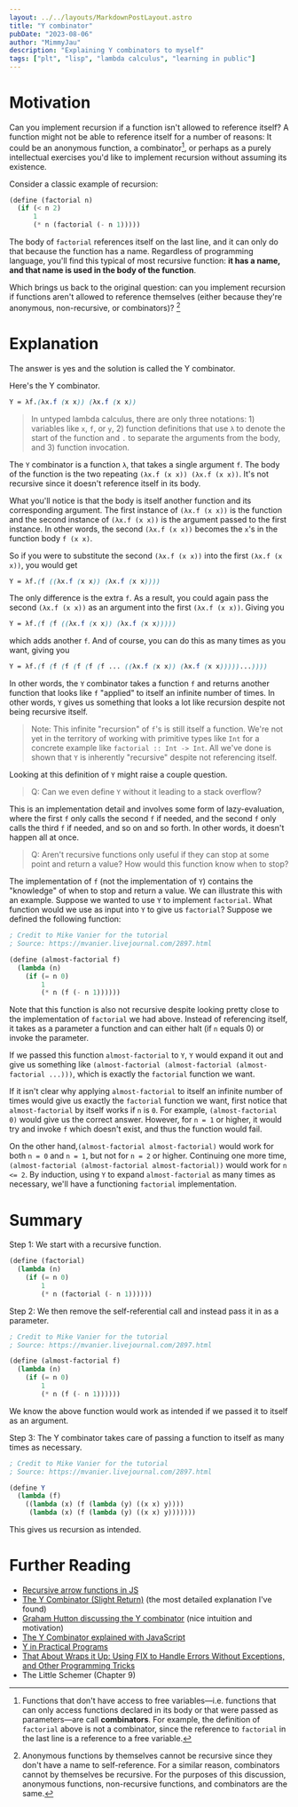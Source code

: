 ```yaml
---
layout: ../../layouts/MarkdownPostLayout.astro
title: "Y combinator"
pubDate: "2023-08-06"
author: "MimmyJau"
description: "Explaining Y combinators to myself"
tags: ["plt", "lisp", "lambda calculus", "learning in public"]
---
```


# Motivation

Can you implement recursion if a function isn't allowed to reference itself? A function might not be able to reference itself for a number of reasons: It could be an anonymous function, a combinator[^combinator], or perhaps as a purely intellectual exercises you'd like to implement recursion without assuming its existence.

Consider a classic example of recursion:
``` scheme
(define (factorial n)
  (if (< n 2)
      1
      (* n (factorial (- n 1)))))
```

The body of `factorial` references itself on the last line, and it can only do that because the function has a name. Regardless of programming language, you'll find this typical of most recursive function: **it has a name, and that name is used in the body of the function**.

Which brings us back to the original question: can you implement recursion if functions aren't allowed to reference themselves (either because they're anonymous, non-recursive, or combinators)? [^anonymous]

[^combinator]: Functions that don't have access to free variables—i.e. functions that can only access functions declared in its body or that were passed as parameters—are call **combinators**. For example, the definition of `factorial` above is not a combinator, since the reference to `factorial` in the last line is a reference to a free variable. 

[^anonymous]: Anonymous functions by themselves cannot be recursive since they don't have a name to self-reference. For a similar reason, combinators cannot by themselves be recursive. For the purposes of this discussion, anonymous functions, non-recursive functions, and combinators are the same. 
# Explanation

The answer is yes and the solution is called the Y combinator. 

Here's the Y combinator.
```scss
Y = λf.(λx.f (x x)) (λx.f (x x))
```

> In untyped lambda calculus, there are only three notations: 1) variables like `x`, `f`, or `y`, 2) function definitions that use `λ` to denote the start of the function and `.` to separate the arguments from the body, and 3) function invocation.

The `Y` combinator is a function `λ`, that takes a single argument `f`. The body of the function is the two repeating `(λx.f (x x)) (λx.f (x x))`.  It's not recursive since it doesn't reference itself in its body. 

What you'll notice is that the body is itself another function and its corresponding argument. The first instance of `(λx.f (x x))` is the function and the second instance of `(λx.f (x x))` is the argument passed to the first instance. In other words, the second `(λx.f (x x))` becomes the `x`'s in the function body `f (x x)`.

So if you were to substitute the second `(λx.f (x x))` into the first `(λx.f (x x))`, you would get
```scss
Y = λf.(f ((λx.f (x x)) (λx.f (x x))))
```

The only difference is the extra `f`. As a result, you could again pass the second `(λx.f (x x))` as an argument into the first `(λx.f (x x))`. Giving you
```scss
Y = λf.(f (f ((λx.f (x x)) (λx.f (x x)))))
```

which adds another `f`. And of course, you can do this as many times as you want, giving you
```scss
Y = λf.(f (f (f (f (f (f ... ((λx.f (x x)) (λx.f (x x)))))...))))
```

In other words, the `Y` combinator takes a function `f` and returns another function that looks like `f` "applied" to itself an infinite number of times. In other words, `Y`  gives us something that looks a lot like recursion despite not being recursive itself. 

> Note: This infinite "recursion" of `f`'s is still itself a function. We're not yet in the territory of working with primitive types like `Int` for a concrete example like `factorial :: Int -> Int`. All we've done is shown that `Y` is inherently "recursive" despite not referencing itself. 


Looking at this definition of `Y` might raise a couple question.

> Q:  Can we even define `Y` without it leading to a stack overflow? 

This is an implementation detail and involves some form of lazy-evaluation, where the first `f` only calls the second `f` if needed, and the second `f` only calls the third `f` if needed, and so on and so forth. In other words, it doesn't happen all at once.

> Q: Aren't recursive functions only useful if they can stop at some point and return a value? How would this function know when to stop?

The implementation of `f` (not the implementation of `Y`) contains the "knowledge" of when to stop and return a value. We can illustrate this with an example. Suppose we wanted to use `Y` to implement `factorial`. What function would we use as input into `Y` to give us `factorial`? Suppose we defined the following function:

``` scheme
; Credit to Mike Vanier for the tutorial
; Source: https://mvanier.livejournal.com/2897.html

(define (almost-factorial f)
  (lambda (n)
    (if (= n 0)
        1
        (* n (f (- n 1))))))
```

Note that this function is also not recursive despite looking pretty close to the implementation of `factorial` we had above. Instead of referencing itself, it takes as a parameter a function and can either halt (if `n` equals 0) or invoke the parameter. 

If we passed this function `almost-factorial` to `Y`, `Y` would expand it out and give us something like 
`(almost-factorial (almost-factorial (almost-factorial ...)))`, which is exactly the `factorial` function we want.

If it isn't clear why applying `almost-factorial` to itself an infinite number of times would give us exactly the `factorial` function we want, first notice that `almost-factorial` by itself works if `n` is `0`. For example, `(almost-factorial 0)` would give us the correct answer. However, for `n = 1` or higher, it would try and invoke `f` which doesn't exist, and thus the function would fail.

On the other hand,`(almost-factorial almost-factorial)` would work for both `n = 0` and `n = 1`, but not for `n = 2` or higher. Continuing one more time, `(almost-factorial (almost-factorial almost-factorial))` would work for `n <= 2`. By induction, using `Y` to expand `almost-factorial` as many times as necessary, we'll have a functioning `factorial` implementation. 

# Summary

Step 1: We start with a recursive function.
``` scheme
(define (factorial)
  (lambda (n)
    (if (= n 0)
        1
        (* n (factorial (- n 1))))))
```

Step 2: We then remove the self-referential call and instead pass it in as a parameter.
``` scheme
; Credit to Mike Vanier for the tutorial
; Source: https://mvanier.livejournal.com/2897.html

(define (almost-factorial f)
  (lambda (n)
    (if (= n 0)
        1
        (* n (f (- n 1))))))
```
We know the above function would work as intended if we passed it to itself as an argument. 

Step 3: The Y combinator takes care of passing a function to itself as many times as necessary.
``` scheme
; Credit to Mike Vanier for the tutorial
; Source: https://mvanier.livejournal.com/2897.html

(define Y 
  (lambda (f)
    ((lambda (x) (f (lambda (y) ((x x) y))))
     (lambda (x) (f (lambda (y) ((x x) y)))))))
```

This gives us recursion as intended. 

# Further Reading

- [Recursive arrow functions in JS](https://stackoverflow.com/questions/25228394/how-do-i-write-an-arrow-function-in-es6-recursively/25233790#25233790)
- [The Y Combinator (Slight Return)](https://mvanier.livejournal.com/2897.html) (the most detailed explanation I've found)
- [Graham Hutton discussing the Y combinator](https://www.youtube.com/watch?v=9T8A89jgeTI) (nice intuition and motivation)
- [The Y Combinator explained with JavaScript](https://kestas.kuliukas.com/YCombinatorExplained/)
- [Y in Practical Programs](https://blog.klipse.tech/assets/y-in-practical-programs.pdf)
- [That About Wraps it Up: Using FIX to Handle Errors Without Exceptions, and Other Programming Tricks](http://www.lfcs.inf.ed.ac.uk/reports/97/ECS-LFCS-97-375/)
- The Little Schemer (Chapter 9)
